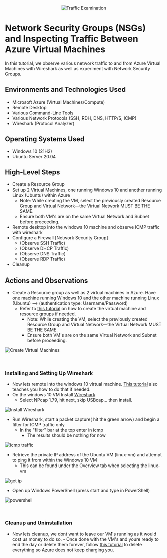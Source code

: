 <p align="center">
<img src="https://i.imgur.com/Ua7udoS.png" alt="Traffic Examination"/>
</p>

<h1>Network Security Groups (NSGs) and Inspecting Traffic Between Azure Virtual Machines</h1>
In this tutorial, we observe various network traffic to and from Azure Virtual Machines with Wireshark as well as experiment with Network Security Groups. <br />

<h2>Environments and Technologies Used</h2>

- Microsoft Azure (Virtual Machines/Compute)
- Remote Desktop
- Various Command-Line Tools
- Various Network Protocols (SSH, RDH, DNS, HTTP/S, ICMP)
- Wireshark (Protocol Analyzer)

<h2>Operating Systems Used </h2>

- Windows 10 (21H2)
- Ubuntu Server 20.04

<h2>High-Level Steps</h2>

- Create a Resource Group
- Set up 2 Virtual Machines, one running Windows 10 and another running Linux (Ubuntu) within Azure
    - Note: While creating the VM, select the previously created Resource Group and Virtual Network—the Virtual Network MUST BE THE SAME.
    - Ensure both VM's are on the same Virtual Network and Subnet before proceeding.
- Remote desktop into the windows 10 machine and observe ICMP traffic with wireshark
- Configure a Firewall [Network Security Group]
    - (Observe SSH Traffic)
    - (Observe DHCP Traffic)
    - (Observe DNS Traffic)
    - (Observe RDP Traffic)
- Cleanup

<h2>Actions and Observations</h2>

<p>
  
- Create a Resource group as well as 2 virtual machines in Azure. Have one machine running Windows 10 and the other machine running Linux (Ubuntu) --> (authentication type: Username/Password)
    - Refer to [this tutorial](https://github.com/MatthewThompsonIT/creating-virtual-machines) on how to create the virtual machine and resource groups if needed.
        - Note: While creating the VM, select the previously created Resource Group and Virtual Network—the Virtual Network MUST BE THE SAME.
        - Ensure both VM's are on the same Virtual Network and Subnet before proceeding.
<img src="https://i.imgur.com/w9EmWOK.png" alt="Create Virtual Machines"/>

</p>
<br />

<h3>Installing and Setting Up Wireshark</h3>

<p>
  
- Now lets remote into the windows 10 virtual machine. [This tutorial](https://github.com/MatthewThompsonIT/creating-virtual-machines?tab=readme-ov-file#how-to-connect-to-the-virtual-machine) also teaches you how to do that if needed.
- On the windows 10 VM Install [Wireshark](https://www.wireshark.org/)
  - Select NPcap 1.79, hit next, skip USBcap... then install.
<img src="https://i.imgur.com/8pkhaYc.png" alt="Install Wireshark"/>
    
- Run Wireshark, start a packet capture( hit the green arrow) and begin a filter for ICMP traffic only
    - In the "filter" bar at the top enter in icmp
        - The results should be nothing for now
<img src="https://i.imgur.com/jE1q9y9.png" alt="icmp traffic"/>

- Retrieve the private IP address of the Ubuntu VM (linux-vm) and attempt to ping it from within the Windows 10 VM
  - This can be found under the Overview tab when selecting the linux-vm
<img src="https://i.imgur.com/iYHsF3U.png" alt="get ip"/>

- Open up Windows PowerShell (press start and type in PowerShell)
<img src="https://i.imgur.com/iztTbIC.png" alt="powershell"/>
</p>
<p>
  


</p>
<br />

<p>

<h3>Cleanup and Uninstallation</h3>

- Now lets cleanup, we dont want to leave our VM's running as it would cost us money to do so.
      - Once done with the VM's and youre ready to end the day or delete them forever, follow [this tutorial](https://github.com/MatthewThompsonIT/creating-virtual-machines?tab=readme-ov-file#cleanupexiting-the-vm) to delete everything so Azure does not keep charging you.

</p>
<br />
